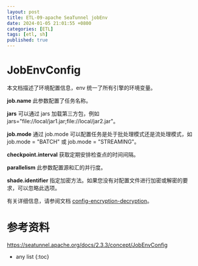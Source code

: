 ```yaml
---
layout: post
title: ETL-09-apache SeaTunnel jobEnv
date: 2024-01-05 21:01:55 +0800
categories: [ETL]
tags: [etl, sh]
published: true
---
```


# **JobEnvConfig**

本文档描述了环境配置信息，env 统一了所有引擎的环境变量。

**job.name**
此参数配置了任务名称。

**jars**
可以通过 jars 加载第三方包，例如 jars="file://local/jar1.jar;file://local/jar2.jar"。

**job.mode**
通过 job.mode 可以配置任务是处于批处理模式还是流处理模式，如 job.mode = "BATCH" 或 job.mode = "STREAMING"。

**checkpoint.interval**
获取定期安排检查点的时间间隔。

**parallelism**
此参数配置源和汇的并行度。

**shade.identifier**
指定加密方法。如果您没有对配置文件进行加密或解密的要求，可以忽略此选项。

有关详细信息，请参阅文档 [config-encryption-decryption](https://seatunnel.apache.org/docs/2.3.3/connector-v2/Config-Encryption-Decryption)。

# 参考资料

https://seatunnel.apache.org/docs/2.3.3/concept/JobEnvConfig

* any list
{:toc}